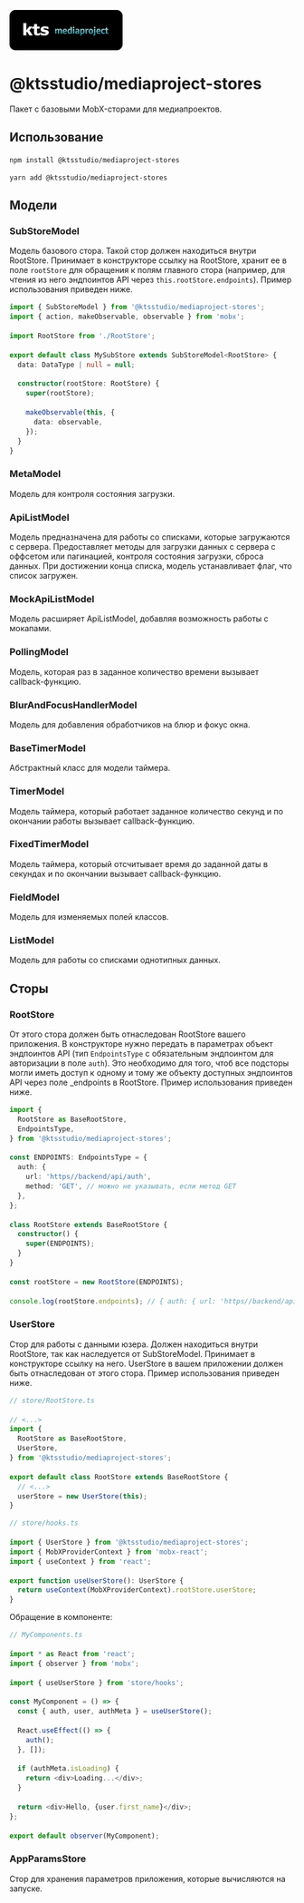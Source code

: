 ![kts](./logo.png)

# @ktsstudio/mediaproject-stores

Пакет с базовыми MobX-сторами для медиапроектов.

## Использование

`npm install @ktsstudio/mediaproject-stores`

`yarn add @ktsstudio/mediaproject-stores`

## Модели

### SubStoreModel

Модель базового стора. Такой стор должен находиться внутри RootStore. Принимает в конструкторе ссылку на RootStore, хранит ее в поле `rootStore` для обращения к полям главного стора (например, для чтения из него эндпоинтов API через `this.rootStore.endpoints`). Пример использования приведен ниже.

```typescript
import { SubStoreModel } from '@ktsstudio/mediaproject-stores';
import { action, makeObservable, observable } from 'mobx';

import RootStore from './RootStore';

export default class MySubStore extends SubStoreModel<RootStore> {
  data: DataType | null = null;

  constructor(rootStore: RootStore) {
    super(rootStore);

    makeObservable(this, {
      data: observable,
    });
  }
}
```

### MetaModel

Модель для контроля состояния загрузки.

### ApiListModel

Модель предназначена для работы со списками, которые загружаются с сервера.
Предоставляет методы для загрузки данных с сервера с оффсетом или пагинацией, контроля состояния загрузки, сброса данных.
При достижении конца списка, модель устанавливает флаг, что список загружен.

### MockApiListModel

Модель расширяет ApiListModel, добавляя возможность работы с мокапами.

### PollingModel

Модель, которая раз в заданное количество времени вызывает callback-функцию.

### BlurAndFocusHandlerModel

Модель для добавления обработчиков на блюр и фокус окна.

### BaseTimerModel

Абстрактный класс для модели таймера.

### TimerModel

Модель таймера, который работает заданное количество секунд и по окончании работы вызывает callback-функцию.

### FixedTimerModel

Модель таймера, который отсчитывает время до заданной даты в секундах и по окончании вызывает callback-функцию.

### FieldModel

Модель для изменяемых полей классов.

### ListModel

Модель для работы со списками однотипных данных.

## Сторы

### RootStore

От этого стора должен быть отнаследован RootStore вашего приложения. В конструкторе нужно передать в параметрах объект эндпоинтов API (тип `EndpointsType` с обязательным эндпоинтом для авторизации в поле `auth`). Это необходимо для того, чтоб все подсторы могли иметь доступ к одному и тому же объекту доступных эндпоинтов API через поле \_endpoints в RootStore. Пример использования приведен ниже.

```typescript
import {
  RootStore as BaseRootStore,
  EndpointsType,
} from '@ktsstudio/mediaproject-stores';

const ENDPOINTS: EndpointsType = {
  auth: {
    url: 'https//backend/api/auth',
    method: 'GET', // можно не указывать, если метод GET
  },
};

class RootStore extends BaseRootStore {
  constructor() {
    super(ENDPOINTS);
  }
}

const rootStore = new RootStore(ENDPOINTS);

console.log(rootStore.endpoints); // { auth: { url: 'https//backend/api/auth', method: 'GET' } }
```

### UserStore

Стор для работы с данными юзера. Должен находиться внутри RootStore, так как наследуется от SubStoreModel.
Принимает в конструкторе ссылку на него. UserStore в вашем приложении должен быть отнаследован от этого стора. Пример использования приведен ниже.

```typescript
// store/RootStore.ts

// <...>
import {
  RootStore as BaseRootStore,
  UserStore,
} from '@ktsstudio/mediaproject-stores';

export default class RootStore extends BaseRootStore {
  // <...>
  userStore = new UserStore(this);
}
```

```typescript
// store/hooks.ts

import { UserStore } from '@ktsstudio/mediaproject-stores';
import { MobXProviderContext } from 'mobx-react';
import { useContext } from 'react';

export function useUserStore(): UserStore {
  return useContext(MobXProviderContext).rootStore.userStore;
}
```

Обращение в компоненте:

```typescript
// MyComponents.ts

import * as React from 'react';
import { observer } from 'mobx';

import { useUserStore } from 'store/hooks';

const MyComponent = () => {
  const { auth, user, authMeta } = useUserStore();

  React.useEffect(() => {
    auth();
  }, []);

  if (authMeta.isLoading) {
    return <div>Loading...</div>;
  }

  return <div>Hello, {user.first_name}</div>;
};

export default observer(MyComponent);
```

### AppParamsStore

Стор для хранения параметров приложения, которые вычисляются на запуске.
